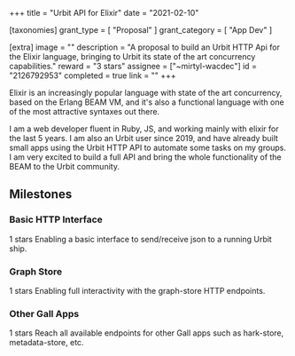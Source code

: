 +++
title = "Urbit API for Elixir"
date = "2021-02-10"

[taxonomies]
grant_type = [ "Proposal" ]
grant_category = [ "App Dev" ]

[extra]
image = ""
description = "A proposal to build an Urbit HTTP Api for the Elixir language, bringing to Urbit its state of the art concurrency capabilities."
reward = "3 stars"
assignee = ["~mirtyl-wacdec"]
id = "2126792953"
completed = true
link = ""
+++

Elixir is an increasingly popular language with state of the art concurrency, based on the Erlang BEAM VM, and it's also a functional language with one of the most attractive syntaxes out there.

I am a web developer fluent in Ruby, JS, and working mainly with elixir for the last 5 years. I am also an Urbit user since 2019, and have already built small apps using the Urbit HTTP API to automate some tasks on my groups. I am very excited to build a full API and bring the whole functionality of the BEAM to the Urbit community.

## Milestones

### Basic HTTP Interface

1 stars
Enabling a basic interface to send/receive json to a running Urbit ship.

### Graph Store

1 stars
Enabling full interactivity with the graph-store HTTP endpoints.

### Other Gall Apps

1 stars
Reach all available endpoints for other Gall apps such as hark-store, metadata-store, etc.

